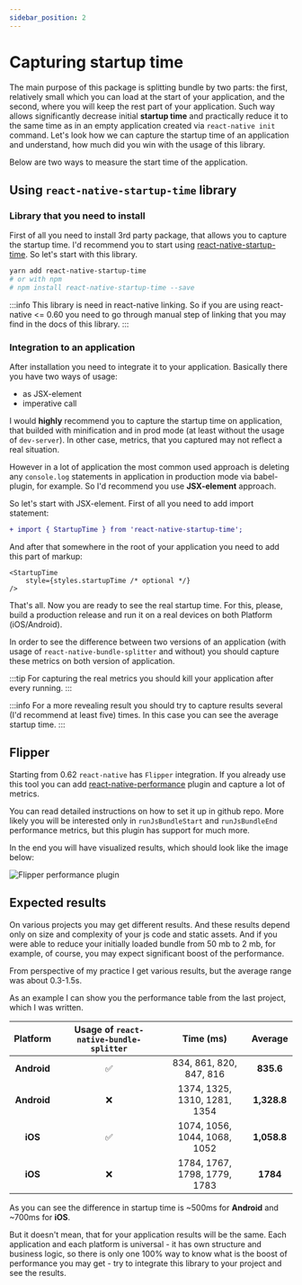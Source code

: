 ```yaml
---
sidebar_position: 2
---
```


# Capturing startup time

The main purpose of this package is splitting bundle by two parts: the first, relatively small which you can load at the start of your application, and the second, where you will keep the rest part of your application. Such way allows significantly decrease initial **startup time** and practically reduce it to the same time as in an empty application created via `react-native init` command. Let's look how we can capture the startup time of an application and understand, how much did you win with the usage of this library.

Below are two ways to measure the start time of the application.

## Using `react-native-startup-time` library

### Library that you need to install

First of all you need to install 3rd party package, that allows you to capture the startup time. I'd recommend you to start using [react-native-startup-time](https://www.npmjs.com/package/react-native-startup-time). So let's start with this library.

```bash
yarn add react-native-startup-time
# or with npm
# npm install react-native-startup-time --save
```

:::info
This library is need in react-native linking. So if you are using react-native <= 0.60 you need to go through manual step of linking that you may find in the docs of this library.
:::

### Integration to an application

After installation you need to integrate it to your application. Basically there you have two ways of usage:
- as JSX-element
- imperative call

I would **highly** recommend you to capture the startup time on application, that builded with minification and in prod mode (at least without the usage of `dev-server`). In other case, metrics, that you captured may not reflect a real situation.

However in a lot of application the most common used approach is deleting any `console.log` statements in application in production mode via babel-plugin, for example. So I'd recommend you use **JSX-element** approach.

So let's start with JSX-element. First of all you need to add import statement:

```diff
+ import { StartupTime } from 'react-native-startup-time';
```

And after that somewhere in the root of your application you need to add this part of markup:

```tsx
<StartupTime
    style={styles.startupTime /* optional */}
/>
```

That's all. Now you are ready to see the real startup time. For this, please, build a production release and run it on a real devices on both Platform (iOS/Android).

In order to see the difference between two versions of an application (with usage of `react-native-bundle-splitter` and without) you should capture these metrics on both version of application.

:::tip
For capturing the real metrics you should kill your application after every running.
:::

:::info
For a more revealing result you should try to capture results several (I'd recommend at least five) times. In this case you can see the average startup time.
:::

## Flipper

Starting from 0.62 `react-native` has `Flipper` integration. If you already use this tool you can add [react-native-performance](https://github.com/oblador/react-native-performance) plugin and capture a lot of metrics.

You can read detailed instructions on how to set it up in github repo. More likely you will be interested only in `runJsBundleStart` and `runJsBundleEnd` performance metrics, but this plugin has support for much more.

In the end you will have visualized results, which should look like the image below:

![Flipper performance plugin](https://user-images.githubusercontent.com/378279/105892056-9f677480-6011-11eb-895a-f3f8653449c8.png)

## Expected results

On various projects you may get different results. And these results depend only on size and complexity of your js code and static assets. And if you were able to reduce your initially loaded bundle from 50 mb to 2 mb, for example, of course, you may expect significant boost of the performance.

From perspective of my practice I get various results, but the average range was about 0.3-1.5s.

As an example I can show you the performance table from the last project, which I was written.

| Platform      | Usage of `react-native-bundle-splitter`  | Time (ms)                    |  Average  |
|:-------------:|:----------------------------------------:|:----------------------------:|:---------:|
| **Android**   | ✅                                       | 834, 861, 820, 847, 816      |**835.6**  |
| **Android**   | ❌                                       | 1374, 1325, 1310, 1281, 1354 |**1,328.8**|
| **iOS**       | ✅                                       | 1074, 1056, 1044, 1068, 1052 |**1,058.8**|
| **iOS**       | ❌                                       | 1784, 1767, 1798, 1779, 1783 |**1784**   |

As you can see the difference in startup time is ~500ms for **Android** and ~700ms for **iOS**.

But it doesn't mean, that for your application results will be the same. Each application and each platform is universal - it has own structure and business logic, so there is only one 100% way to know what is the boost of performance you may get - try to integrate this library to your project and see the results.